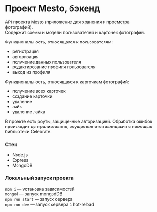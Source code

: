 # Проект Mesto, бэкенд

API проекта Mesto (приложение для хранения и просмотра фотографий).  
Содержит схемы и модели пользователей и карточек фотографий.  
  
Функциональность, относящаяся к пользователям:
* регистрация
* авторизация
* получение данных пользователя
* редактирование профиля пользователя
* выход из профиля
  
Функциональность, относящаяся к карточкам фотографий:
* получение всех карточек
* создание карточки
* удаление
* лайк
* удаление лайка
  
В проекте есть роуты, защищенные авторизацией. Обработка ошибок происходит централизованно, осуществляется валидация с помощью библиотеки Celebrate.  


### Стек

* Node.js
* Express
* MongoDB


### Локальный запуск проекта

`npm i` — установка зависимостей  
`mongod` — запуск mongodDB  
`npm run start` — запуск сервера  
`npm run dev` — запуск сервера с hot-reload  
